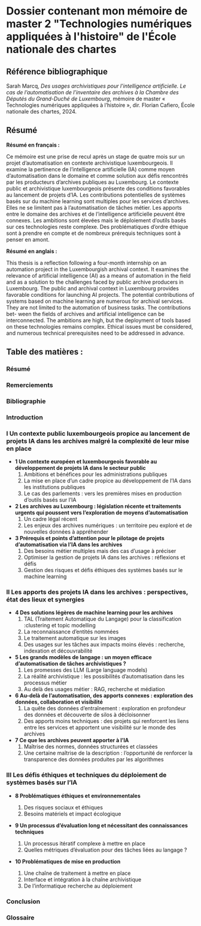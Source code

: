 # Dossier contenant mon mémoire de master 2 "Technologies numériques appliquées à l'histoire" de l'École nationale des chartes

## Référence bibliographique
Sarah Marcq, _Des usages archivistiques pour l’intelligence artificielle. Le cas de l’automatisation de l’inventaire des archives à la Chambre des Députés du Grand-Duché de Luxembourg_, mémoire de master « Technologies numériques appliquées à l’histoire », dir. Florian Cafiero, École nationale des chartes, 2024.

## Résumé 
**Résumé en français :**

Ce mémoire est une prise de recul après un stage de quatre mois sur un projet d’automatisation en contexte archivistique luxembourgeois. Il examine la pertinence de l’intelligence artificielle (IA) comme moyen d’automatisation dans le domaine et comme solution aux défis rencontrés par les producteurs d’archives publiques au Luxembourg. Le contexte public et archivistique luxembourgeois présente des conditions favorables au lancement de projets d’IA. Les contributions potentielles de systèmes basés sur du machine learning sont multiples pour les services d’archives. Elles ne se limitent pas à l’automatisation de tâches métier. Les apports entre le domaine des archives et de l’intelligence artificielle peuvent être connexes. Les ambitions sont élevées mais le déploiement d’outils basés sur ces technologies reste complexe. Des problématiques d’ordre éthique sont à prendre en compte et de nombreux prérequis techniques sont à penser en amont.

**Résumé en anglais :**

This thesis is a reflection following a four-month internship on an automation project in the Luxembourgish archival context. It examines the relevance of artificial intelligence (AI) as a means of automation in the field and as a solution to the challenges faced by public archive producers in Luxembourg. The public and archival context in Luxembourg provides favorable conditions for launching AI projects. The potential contributions of systems based on machine learning are numerous for archival services. They are not limited to the automation of business tasks. The contributions bet-
ween the fields of archives and artificial intelligence can be interconnected. The ambitions are high, but the deployment of tools based on these technologies remains complex. Ethical issues must be considered, and numerous technical prerequisites need to be addressed in advance.


## Table des matières :


### Résumé
### Remerciements
### Bibliographie
### Introduction
### I Un contexte public luxembourgeois propice au lancement de projets IA dans les archives malgré la complexité de leur mise en place
- **1 Un contexte européen et luxembourgeois favorable au développement de projets IA dans le secteur public**
    1) Ambitions et bénéfices pour les administrations publiques
    2) La mise en place d’un cadre propice au développement de l’IA dans les institutions publiques
    3) Le cas des parlements : vers les premières mises en production d’outils basés sur l’IA
- **2 Les archives au Luxembourg : législation récente et traitements urgents qui poussent vers l’exploration de moyens d’automatisation**
    1) Un cadre légal récent
    2) Les enjeux des archives numériques : un territoire peu exploré et de nouvelles données à appréhender
- **3 Prérequis et points d’attention pour le pilotage de projets d’automatisation via l’IA dans les archives**
    1) Des besoins métier multiples mais des cas d’usage à préciser
    2) Optimiser la gestion de projets IA dans les archives : réflexions et défis
    3) Gestion des risques et défis éthiques des systèmes basés sur le machine learning

### II Les apports des projets IA dans les archives : perspectives, état des lieux et synergies

- **4 Des solutions légères de machine learning pour les archives**
    1) TAL (Traitement Automatique du Langage) pour la classification :clustering et topic modelling
    2) La reconnaissance d’entités nommées
    3) Le traitement automatique sur les images
    4) Des usages sur les tâches aux impacts moins élevés : recherche, indexation et découvrabilité
- **5 Les grands modèles de langage : un moyen efficace d’automatisation de tâches archivistiques ?**
    1) Les promesses des LLM (Large language models)
    2) La réalité archivistique : les possibilités d’automatisation dans les processus métier
    3) Au delà des usages métier : RAG, recherche et médiation
- **6 Au-delà de l’automatisation, des apports connexes : exploration des données, collaboration et visibilité**
    1) La quête des données d’entraînement : exploration en profondeur des données et découverte de silos à décloisonner
    2) Des apports moins techniques : des projets qui renforcent les liens entre les services et apportent une visibilité sur le monde des archives
- **7 Ce que les archives peuvent apporter à l’IA**
    1) Maîtrise des normes, données structurées et classées
    2) Une certaine maîtrise de la description : l’opportunité de renforcer la transparence des données produites par les algorithmes

### III Les défis éthiques et techniques du déploiement de systèmes basés sur l’IA
- **8 Problématiques éthiques et environnementales**
    1) Des risques sociaux et éthiques
    2) Besoins matériels et impact écologique

- **9 Un processus d’évaluation long et nécessitant des connaissances techniques**
    1) Un processus itératif complexe à mettre en place
    2) Quelles métriques d’évaluation pour des tâches liées au langage ?

- **10 Problématiques de mise en production**
    1) Une chaîne de traitement à mettre en place
    2) Interface et intégration à la chaîne archivistique
    3) De l’informatique recherche au déploiement

### Conclusion
### Glossaire